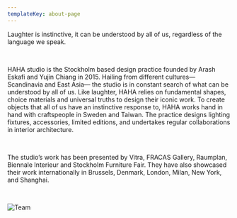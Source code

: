 ```yaml
---
templateKey: about-page
---
```

Laughter is instinctive, it can be understood by all of us, regardless of the language we speak.

<br/>

HAHA studio is the Stockholm based design practice founded by Arash Eskafi and Yujin Chiang in 2015. Hailing from different cultures— Scandinavia and East Asia— the studio is in constant search of what can be understood by all of us. Like laughter, HAHA relies on fundamental shapes, choice materials and universal truths to design their iconic work. To create objects that all of us have an instinctive response to, HAHA works hand in hand with craftspeople in Sweden and Taiwan. The practice designs lighting fixtures, accessories, limited editions, and undertakes regular collaborations in interior architecture.

<br/>

The studio’s work has been presented by Vitra, FRACAS Gallery, Raumplan, Biennale Interieur and Stockholm Furniture Fair. They have also showcased their work internationally in Brussels, Denmark, London, Milan, New York, and Shanghai.

<br/>

![Team](/assets/uploads/d_portrait_image.jpg)
